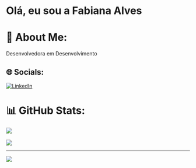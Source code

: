 # Olá, eu sou a Fabiana Alves

# 💫 About Me:
Desenvolvedora em Desenvolvimento


## 🌐 Socials:
[![LinkedIn](https://img.shields.io/badge/LinkedIn-%230077B5.svg?logo=linkedin&logoColor=white)](https://linkedin.com/in/https://www.linkedin.com/in/alvesfabiana/) 
# 📊 GitHub Stats:
![](https://github-readme-stats.vercel.app/api?username=fabysz&theme=great-gatsby&hide_border=false&include_all_commits=false&count_private=false)<br/> <br>
![](https://github-readme-stats.vercel.app/api/top-langs/?username=fabysz&theme=great-gatsby&hide_border=false&include_all_commits=false&count_private=false&layout=compact)

---
[![](https://visitcount.itsvg.in/api?id=fabysz&icon=0&color=0)](https://visitcount.itsvg.in)


